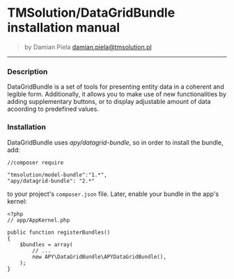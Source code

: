 # TMSolution/DataGridBundle installation manual

>by Damian Piela <damian.piela@tmsolution.pl>

---


### Description

DataGridBundle is a set of tools for presenting entity data in a coherent and legible form. 
Additionally, it allows you to make use of new functionalities by adding supplementary buttons, or to display adjustable amount of data acoording to predefined values.


### Installation

DataGridBundle uses *apy/datagrid-bundle*, so in order to install the bundle, add: 

```
//composer require

"tmsolution/model-bundle":"1.*",
"apy/datagrid-bundle": "2.*"
```

to your project's `composer.json` file. Later, enable your bundle in the app's kernel:

```
<?php
// app/AppKernel.php

public function registerBundles()
{
    $bundles = array(
        // ...
        new APY\DataGridBundle\APYDataGridBundle(),
    );
}
```

